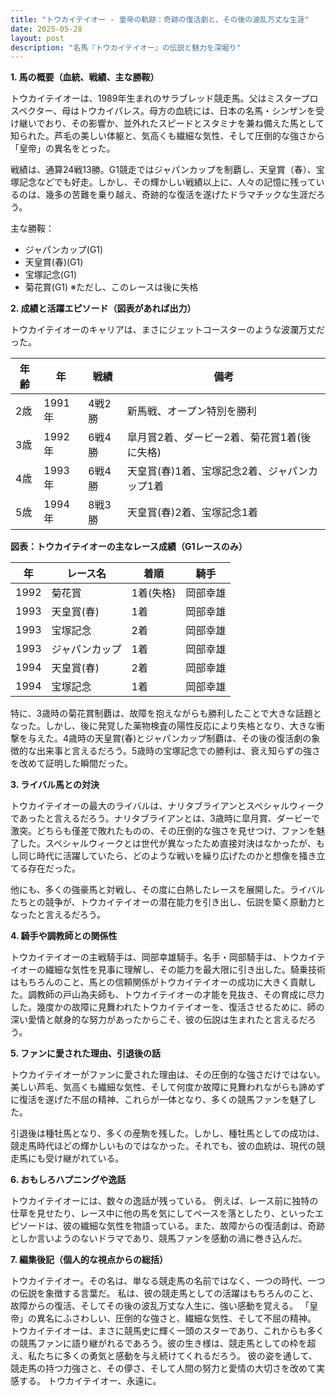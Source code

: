 ```yaml
---
title: "トウカイテイオー - 皇帝の軌跡：奇跡の復活劇と、その後の波乱万丈な生涯"
date: 2025-05-28
layout: post
description: "名馬『トウカイテイオー』の伝説と魅力を深堀り"
---
```


**1. 馬の概要（血統、戦績、主な勝鞍）**

トウカイテイオーは、1989年生まれのサラブレッド競走馬。父はミスタープロスペクター、母はトウカイパレス。母方の血統には、日本の名馬・シンザンを受け継いでおり、その影響か、並外れたスピードとスタミナを兼ね備えた馬として知られた。芦毛の美しい体躯と、気高くも繊細な気性、そして圧倒的な強さから「皇帝」の異名をとった。

戦績は、通算24戦13勝。G1競走ではジャパンカップを制覇し、天皇賞（春）、宝塚記念などでも好走。しかし、その輝かしい戦績以上に、人々の記憶に残っているのは、幾多の苦難を乗り越え、奇跡的な復活を遂げたドラマチックな生涯だろう。

主な勝鞍：

* ジャパンカップ(G1)
* 天皇賞(春)(G1)
* 宝塚記念(G1)
* 菊花賞(G1)  ※ただし、このレースは後に失格


**2. 成績と活躍エピソード（図表があれば出力）**

トウカイテイオーのキャリアは、まさにジェットコースターのような波瀾万丈だった。

| 年齢 | 年 | 戦績 | 備考 |
|---|---|---|---|
| 2歳 | 1991年 | 4戦2勝 | 新馬戦、オープン特別を勝利 |
| 3歳 | 1992年 | 6戦4勝 |皐月賞2着、ダービー2着、菊花賞1着(後に失格) |
| 4歳 | 1993年 | 6戦4勝 | 天皇賞(春)1着、宝塚記念2着、ジャパンカップ1着 |
| 5歳 | 1994年 | 8戦3勝 | 天皇賞(春)2着、宝塚記念1着 |


**図表：トウカイテイオーの主なレース成績（G1レースのみ）**

| 年 | レース名 | 着順 | 騎手 |
|---|---|---|---|
| 1992 | 菊花賞 | 1着(失格) | 岡部幸雄 |
| 1993 | 天皇賞(春) | 1着 | 岡部幸雄 |
| 1993 | 宝塚記念 | 2着 | 岡部幸雄 |
| 1993 | ジャパンカップ | 1着 | 岡部幸雄 |
| 1994 | 天皇賞(春) | 2着 | 岡部幸雄 |
| 1994 | 宝塚記念 | 1着 | 岡部幸雄 |


特に、3歳時の菊花賞制覇は、故障を抱えながらも勝利したことで大きな話題となった。しかし、後に発覚した薬物検査の陽性反応により失格となり、大きな衝撃を与えた。4歳時の天皇賞(春)とジャパンカップ制覇は、その後の復活劇の象徴的な出来事と言えるだろう。5歳時の宝塚記念での勝利は、衰え知らずの強さを改めて証明した瞬間だった。


**3. ライバル馬との対決**

トウカイテイオーの最大のライバルは、ナリタブライアンとスペシャルウィークであったと言えるだろう。ナリタブライアンとは、3歳時に皐月賞、ダービーで激突。どちらも僅差で敗れたものの、その圧倒的な強さを見せつけ、ファンを魅了した。スペシャルウィークとは世代が異なったため直接対決はなかったが、もし同じ時代に活躍していたら、どのような戦いを繰り広げたのかと想像を掻き立てる存在だった。

他にも、多くの強豪馬と対戦し、その度に白熱したレースを展開した。ライバルたちとの競争が、トウカイテイオーの潜在能力を引き出し、伝説を築く原動力となったと言えるだろう。


**4. 騎手や調教師との関係性**

トウカイテイオーの主戦騎手は、岡部幸雄騎手。名手・岡部騎手は、トウカイテイオーの繊細な気性を見事に理解し、その能力を最大限に引き出した。騎乗技術はもちろんのこと、馬との信頼関係がトウカイテイオーの成功に大きく貢献した。調教師の戸山為夫師も、トウカイテイオーの才能を見抜き、その育成に尽力した。幾度かの故障に見舞われたトウカイテイオーを、復活させるために、師の深い愛情と献身的な努力があったからこそ、彼の伝説は生まれたと言えるだろう。


**5. ファンに愛された理由、引退後の話**

トウカイテイオーがファンに愛された理由は、その圧倒的な強さだけではない。  美しい芦毛、気高くも繊細な気性、そして何度か故障に見舞われながらも諦めずに復活を遂げた不屈の精神、これらが一体となり、多くの競馬ファンを魅了した。

引退後は種牡馬となり、多くの産駒を残した。しかし、種牡馬としての成功は、競走馬時代ほどの輝かしいものではなかった。それでも、彼の血統は、現代の競走馬にも受け継がれている。


**6. おもしろハプニングや逸話**

トウカイテイオーには、数々の逸話が残っている。  例えば、レース前に独特の仕草を見せたり、レース中に他の馬を気にしてペースを落としたり、といったエピソードは、彼の繊細な気性を物語っている。また、故障からの復活劇は、奇跡としか言いようのないドラマであり、競馬ファンを感動の渦に巻き込んだ。


**7. 編集後記（個人的な視点からの総括）**

トウカイテイオー。その名は、単なる競走馬の名前ではなく、一つの時代、一つの伝説を象徴する言葉だ。  私は、彼の競走馬としての活躍はもちろんのこと、故障からの復活、そしてその後の波乱万丈な人生に、強い感動を覚える。  「皇帝」の異名にふさわしい、圧倒的な強さと、繊細な気性、そして不屈の精神。  トウカイテイオーは、まさに競馬史に輝く一頭のスターであり、これからも多くの競馬ファンに語り継がれるであろう。彼の生き様は、競走馬としての枠を超え、私たちに多くの勇気と感動を与え続けてくれるだろう。  彼の姿を通して、競走馬の持つ力強さと、その儚さ、そして人間の努力と愛情の大切さを改めて実感する。  トウカイテイオー、永遠に。
